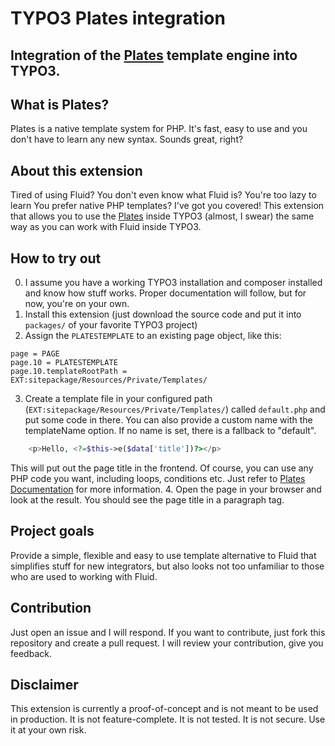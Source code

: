 # TYPO3 Plates integration
## Integration of the [Plates](http://platesphp.com/) template engine into TYPO3.

## What is Plates?
Plates is a native template system for PHP. It's fast, easy to use and you don't have to learn any new syntax. Sounds great, right?

## About this extension

Tired of using Fluid? You don't even know what Fluid is? You're too lazy to learn You prefer native PHP templates? I've got you covered!
This extension that allows you to use the [Plates](http://platesphp.com/) inside TYPO3 (almost, I swear) the same way as you can
work with Fluid inside TYPO3.


## How to try out
0. I assume you have a working TYPO3 installation and composer installed and know how stuff works. Proper documentation will follow, but for now, you're on your own.
1. Install this extension (just download the source code and put it into `packages/` of your favorite TYPO3 project)
2. Assign the `PLATESTEMPLATE` to an existing page object, like this:
```typoscript
page = PAGE
page.10 = PLATESTEMPLATE
page.10.templateRootPath = EXT:sitepackage/Resources/Private/Templates/
```
3. Create a template file in your configured path (`EXT:sitepackage/Resources/Private/Templates/`) called `default.php` and put some code in there. You can also provide a custom name with the templateName option.
   If no name is set, there is a fallback to "default".
```php
    <p>Hello, <?=$this->e($data['title'])?></p>

```
This will put out the page title in the frontend. Of course, you can use any PHP code you want, including loops, conditions etc. Just refer to [Plates Documentation](http://platesphp.com/) for more information.
4. Open the page in your browser and look at the result. You should see the page title in a paragraph tag.


## Project goals
Provide a simple, flexible and easy to use template alternative to Fluid that simplifies stuff for new integrators,
but also looks not too unfamiliar to those who are used to working with Fluid.

## Contribution
Just open an issue and I will respond. If you want to contribute, just fork this repository and create a pull request. I will review your contribution, give you feedback.

## Disclaimer
This extension is currently a proof-of-concept and is not meant to be used in production. It is not feature-complete. It is not tested. It is not secure. Use it at your own risk.


